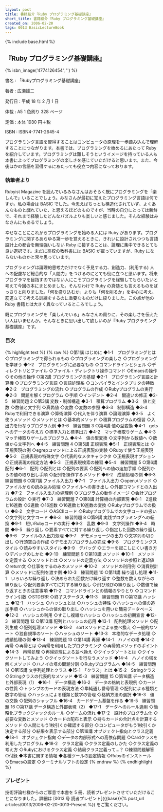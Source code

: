 ```yaml
---
layout: post
title: 書籍紹介『Ruby プログラミング基礎講座』
short_title: 書籍紹介『Ruby プログラミング基礎講座』
created_on: 2006-02-20
tags: 0013 BasicLectureBook
---
```

{% include base.html %}


## 『Ruby プログラミング基礎講座』
{% isbn_image('4774126454', '') %}

書名
: 「Rubyプログラミング基礎講座」

著者
:  広瀬雄二

発行日
:  平成 18 年 2 月 1 日

体裁
: A5 1 色刷り 328 ページ

定価
: 本体 1980 円＋税

ISBN
:  ISBN4-7741-2645-4

プログラミング言語を習得することはコンピュータの原理を一歩踏み込んで理解することにつながります。本書では、プログラミングを始めるにあたって Ruby を紹介しています。プログラミングは難しそうというイメージを持っている人も本書によってプログラミングの楽しさを感じていただけると思います。また、今後ほかの言語を習得するにあたっても役立つ内容になっております。

### 執筆者より

Rubyist Magazine を読んでいるみなさんはおそらく既にプログラミングを「楽しんで」いることでしょう。みなさんが最初に覚えたプログラミング言語は何ですか。私の場合は BASIC でした。今思えばちっとも構造化されていず、よくあんなものと戯れていた、と思えるほどのものですが、当時の自分にとっては新鮮で、それまで経験したどんなパズルよりも楽しいと感じました。そんな経験はみなさんにもあるでしょう。

幸せなことにこれからプログラミングを始める人には Ruby があります。プログラミングに関するあらゆる第一歩を覚えるときに、きれいに設計されつつも言語設計上の都合を無理強いしない Ruby に接することは、論理に集中できるとても良い選択です。未だに高校の教科書には BASIC が載っていますが、Ruby にならないものかと常々思っています。

プログラミングは論理的思考力だけでなく予見する力、創造力、(利用する) 人への配慮など総合的な「人間力」をつけるのにとても役に立つと思います。将来プログラマを目指すのではない人にこそプログラミングを経験してもらいたいと考えて今回の本にまとめました。そんなわけで Ruby の真髄とも言えるものをばっさりと削りました。「何を盛り込むか」よりも「何を削るか」を中心に考え、筋道立てて考える訓練をするのに重要なものだけに絞りました。この点が他の Ruby 書籍とは大きく異なっているところでしょう。

既にプログラミングを「楽しんでいる」みなさんの周りに、その楽しさを伝えたい人はいませんか。そんなときに思い出して欲しいのが『Ruby プログラミング基礎講座』です。

### 目次

{% highlight text %}
{% raw %}
○第1講 はじめに
	◆1-1　プログラミングとは
		◇プログラミングで得られるもの
		◇プログラミングの楽しさ
		◇プログラミングを学ぼう
	◆1-2　プログラミングに必要なもの
		◇コマンドラインとシェル
		◇ディレクトリとファイル
		◇ファイル・ディレクトリ操作コマンド
		◇Emacsの操作
		◇その他の操作
○第2講 プログラミングの基礎
	◆2-1　プログラミング言語と計算機
		◇プログラミング言語
		◇言語処理系
		◇コンパイラとインタプリタの特徴
	◆2-2　プログラミングの流れ
		◇プログラムの作成
		◇Rubyプログラムの実行
	◆2-3　問題を解くプログラム
		◇手順
		◇インデント
	◆2-4　間違いの修正
	◆2-5　練習問題 2
○第3講 変数・制御構造
	◆3-1　積算プログラム
	◆3-2　値と変数
		◇数値と文字列
		◇真偽値
		◇変数
		◇変数の参照
	◆3-3　制御構造
	◆3-4　Rubyで利用できる演算
		◇算術演算
		◇代入を伴う演算
		◇論理演算
	◆3-5　よく使うメソッド
		◇メソッドとは
		◇基本的メソッド
		◇積算プログラムの復習
		◇入出力を行なうプログラム例
	◆3-6　練習問題 3
○第4講 値の型変換
	◆4-1　getsへのデータの与え方
		◇標準入力と標準出力
	◆4-2　マッチ棒取りゲーム
	◆4-3　マッチ棒取りゲームのプログラム
	◆4-4　値の型変換
		◇文字列から数値へ
		◇数値から文字列へ
	◆4-5　練習問題 4
○第5講 正規表現
	◆5-1　正規表現とは
		◇正規表現の例
		◇egrepコマンドによる正規表現の実験
		◇Rubyで使う正規表現
	◆5-2　正規表現の特殊文字
		◇代表的なメタキャラクタ
		◇正規表現オプション
		◇正規表現の指定方法
	◆5-3　正規表現検索の練習
	◆5-4　練習問題 5
○第6講 配列
	◆6-1　配列
		◇配列とは
		◇配列の要素
		◇配列への値の追加手順
		◇配列からの値の取り出し手順
		◇配列を操作するメソッド
	◆6-2　成績処理の例
	◆6-3　練習問題 6
○第7講 ファイル入出力
	◆7-1　ファイル入出力
		◇openメソッド
		◇ファイルからの読み込み処理
		◇ファイルへの書き出し
		◇外部コマンドとの入出力
	◆7-2　ファイル入出力の処理例
		◇プログラムの動作イメージ
		◇会計プログラムの設計
		◇実行
	◆7-3　練習問題 7
○第8講 計算機の内部表現
	◆8-1　2進数と16進数
		◇2進数
		◇16進数
		◇16進数と10進数の変換
		◇Rubyプログラムでの扱い
	◆8-2　文字コード
		◇ASCIIコード
		◇Rubyプログラムでの文字コードの扱い
		◇文字列と文字コード
	◆8-3　練習問題 8
○第9講 実践プログラミングへの転換
	◆9-1　短いRubyコードの実行
	◆9-2　乱数
	◆9-3　文字列操作
	◆9-4　時間
	◆9-5　繰り返し
		◇要素すべてに対する繰り返し
		◇指定した回数の繰り返し
	◆9-6　ファイルの入出力処理
	◆9-7　デモメッセージの出力
		◇文字列の切り出し
		◇行頭空白の作成
		◇デモ出力プログラムの完成
	◆9-8　プログラミングスタイル
		◇読みやすいスタイル
	◆9-9　デバッグ
		◇エラーを起こしにくい書き方
		◇デバッグのしかた
	◆9-10　練習問題 9
○第10講 メソッド
	◆10-1　メソッドを定義する
		◇メソッドとは
		◇メソッドの定義方法
		◇メソッドの参照と返却値
		◇return文
		◇仕事をするのみのメソッド
	◆10-2　メソッドの利用例
		◇消費税計算
		◇メソッドに配列を渡す例
	◆10-3　練習問題 10
○第11講 繰り返し処理
	◆11-1　いろいろな繰り返し
		◇決められた回数だけ繰り返す
		◇整数を数えながらの繰り返し
		◇配列要素すべてに対する繰り返し
		◇飛び飛びの繰り返し
		◇数値で繰り返すときの注意事項
	◆11-2　コマンドラインとの情報のやりとり
		◇コマンドライン引数
		◇STDERR
		◇終了ステータス
	◆11-3　練習問題 11
○第12講 ハッシュ
	◆12-1　ハッシュ
		◇ハッシュとは
		◇ハッシュの特性
		◇ハッシュへの値の追加手順
		◇ハッシュからの値の取り出し
		◇ハッシュを用いた簡易データベース
	◆12-2　ハッシュの利用
		◇すこし複雑なハッシュ
		◇ハッシュの初期宣言
	◆12-3　練習問題 12
○第13講 配列とハッシュの応用
	◆13-1　配列処理メソッド
		◇配列生成
		◇配列処理メソッド
	◆13-2　sortメソッドによる並べ換え
		◇一般的なソート
		◇独自規準のソート
		◇ハッシュのソート
	◆13-3　本格的なデータ処理
		◇成績処理の例
	◆13-4　練習問題 13
○第14講 再帰
	◆14-1　ハノイの塔
	◆14-2　再帰
		◇再帰とは
		◇再帰を利用したプログラミング
		◇再帰的メソッドのポイント
	◆14-3　再帰処理
		◇再帰処理による並べ換え
		◇クイックソートとは
		◇クイックソートしてみよう
		◇クイックソートを行なうメソッド
	◆14-4　ハノイの塔を解くメソッド
		◇ハノイの塔の問題分割
		◇Rubyプログラムへ
	◆14-5　練習問題 14
○第15講 文字列処理とクラス
	◆15-1　「クラス」とは
	◆15-2　Stringクラス
		◇Stringクラスの代表的なメソッド
	◆15-3　練習問題 15
○第16講 データ構造と外部表現（1）
	◆16-1　データ構造
	◆16-2　データの格納と表現例
		◇カードの性質
		◇トランプのカードの表現方法
		◇単純通し番号管理
		◇配列による種類と数字の管理
		◇ハッシュによる種類と数字の管理
		◇格納方法の選択
	◆16-3　値の交換
		◇配列のシャッフル
	◆16-4　カードゲーム基盤を作る
	◆16-5　練習問題 16
○第17講 データ構造と外部表現（2）
	◆17-1　データへのルール適用
		◇簡略化ブラックジャックのルール
		◇ゲームの流れ
	◆17-2　設計のプログラム化
		◇必要な変数とメソッド
		◇カードの配布と表示
		◇持ちカードの合計点を計算するメソッド
		◇人間にもう1枚引くか確認する部分
		◇コンピュータがもう1枚引くか決定する部分
		◇結果を表示する部分
○第18講 オブジェクト指向とクラス定義
	◆18-1　オブジェクト指向
		◇データの内部形式への高依存問題
		◇Cardクラスを利用したプログラム
	◆18-2　クラス定義
		◇クラス定義のしかた
		◇クラス定義の考え方
		◇Rubyにおけるクラス定義
		◇結局クラス定義って…？
○練習問題解答
○付録
	◆本書に関する情報
	◆各種ツールの設定情報
		◇Rubyのインストール
		◇Emacsの設定
		◇ターミナルソフトの設定
{% endraw %}
{% endhighlight %}


### プレゼント

技術評論社様からのご厚意で本書を 5 冊、読者プレゼントさせていただけることになりました。詳細は [0013 号 読者プレゼント]({{base}}{% post_url articles/0013/2006-02-20-0013-Present %}) をご覧ください。


